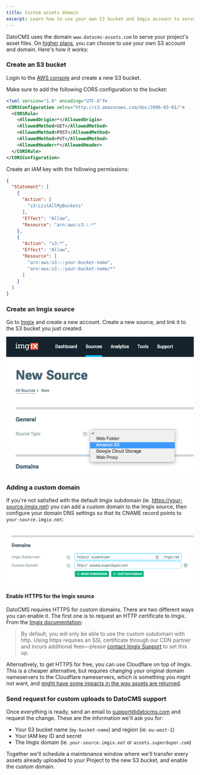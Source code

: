 ```yaml
---
title: Custom assets domain
excerpt: Learn how to use your own S3 bucket and Imgix account to serve your assets
---
```


DatoCMS uses the domain `www.datocms-assets.com` to serve your project's asset files. On [higher plans](/pricing/), you can choose to use your own S3 account and domain. Here's how it works:

### Create an S3 bucket

Login to the [AWS console](https://console.aws.amazon.com/) and create a new S3 bucket.

Make sure to add the following CORS configuration to the bucket:

```xml
<?xml version="1.0" encoding="UTF-8"?>
<CORSConfiguration xmlns="http://s3.amazonaws.com/doc/2006-03-01/">
  <CORSRule>
    <AllowedOrigin>*</AllowedOrigin>
    <AllowedMethod>GET</AllowedMethod>
    <AllowedMethod>POST</AllowedMethod>
    <AllowedMethod>PUT</AllowedMethod>
    <AllowedHeader>*</AllowedHeader>
  </CORSRule>
</CORSConfiguration>
```

Create an IAM key with the following permissions:

```json
{
  "Statement": [
    {
      "Action": [
        "s3:ListAllMyBuckets"
      ],
      "Effect": "Allow",
      "Resource": "arn:aws:s3:::*"
    },
    {
      "Action": "s3:*",
      "Effect": "Allow",
      "Resource": [
        "arn:aws:s3:::your-bucket-name",
        "arn:aws:s3:::your-bucket-name/*"
      ]
    }
  ]
}
```

### Create an Imgix source

Go to [Imgix](https://www.imgix.com/) and create a new account. Create a new source, and link it to the S3 bucket you just created.

![foo](../../images/custom-uploads/1.png)

### Adding a custom domain

If you're not satisfied with the default Imgix subdomain (ie. https://your-source.imgix.net) you can add a custom domain to the Imgix source, then configure your domain DNS settings so that its CNAME record points to `your-source.imgix.net`:

![foo](../../images/custom-uploads/2.png)

#### Enable HTTPS for the Imgix source

DatoCMS requires HTTPS for custom domains. There are two different ways you can enable it. The first one is to request an HTTP certificate to Imgix. From the [Imgix documentation](https://docs.imgix.com/setup/creating-sources/advanced-settings):

> By default, you will only be able to use the custom subdomain with http. Using https requires an SSL certificate through our CDN partner and incurs additional fees—please [contact Imgix Support](mailto:support@imgix.com) to set this up.

Alternatively, to get HTTPS for free, you can use Cloudflare on top of Imgix. This is a cheaper alternative, but requires changing your original domain nameservers to the Cloudflare nameservers, which is something you might not want, and [might have some impacts in the way assets are returned](https://docs.imgix.com/best-practices/cdn-guidelines).

### Send request for custom uploads to DatoCMS support

Once everything is ready, send an email to [support@datocms.com](mailto:support@datocms.com) and request the change. These are the information we'll ask you for:

* Your S3 bucket name (`my-bucket-name`) and region (ie. `eu-west-1`)
* Your IAM key ID and secret
* The Imgix domain (ie. `your-source.imgix.net` or `assets.superduper.com`)

Together we'll schedule a maintenance window where we'll transfer every assets already uploaded to your Project to the new S3 bucket, and enable the custom domain.

